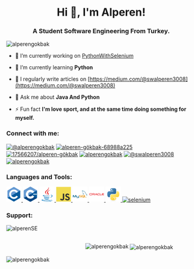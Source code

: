 <h1 align="center">Hi 👋, I'm Alperen!</h1>
<h3 align="center">A Student Software Engineering From Turkey.</h3>

<p align="left"> <img src="https://komarev.com/ghpvc/?username=alperengokbak&label=Profile%20views&color=0e75b6&style=flat" alt="alperengokbak" /> </p>

- 🔭 I’m currently working on [PythonWithSelenium](https://github.com/alperengokbak/PythonWithSelenium)

- 🌱 I’m currently learning **Python**

- 📝 I regularly write articles on [https://medium.com/@swalperen3008](https://medium.com/@swalperen3008)

- 💬 Ask me about **Java And Python**

- ⚡ Fun fact **I'm love sport, and at the same time doing something for myself.**

<h3 align="left">Connect with me:</h3>
<p align="left">
<a href="https://dev.to/@alperengokbak" target="blank"><img align="center" src="https://raw.githubusercontent.com/rahuldkjain/github-profile-readme-generator/master/src/images/icons/Social/devto.svg" alt="@alperengokbak" height="30" width="40" /></a>
<a href="https://linkedin.com/in/alperen-gökbak-68988a225" target="blank"><img align="center" src="https://raw.githubusercontent.com/rahuldkjain/github-profile-readme-generator/master/src/images/icons/Social/linked-in-alt.svg" alt="alperen-gökbak-68988a225" height="30" width="40" /></a>
<a href="https://stackoverflow.com/users/17566207/alperen-gökbak" target="blank"><img align="center" src="https://raw.githubusercontent.com/rahuldkjain/github-profile-readme-generator/master/src/images/icons/Social/stack-overflow.svg" alt="17566207/alperen-gökbak" height="30" width="40" /></a>
<a href="https://instagram.com/alperengokbak" target="blank"><img align="center" src="https://raw.githubusercontent.com/rahuldkjain/github-profile-readme-generator/master/src/images/icons/Social/instagram.svg" alt="alperengokbak" height="30" width="40" /></a>
<a href="https://medium.com/@swalperen3008" target="blank"><img align="center" src="https://raw.githubusercontent.com/rahuldkjain/github-profile-readme-generator/master/src/images/icons/Social/medium.svg" alt="@swalperen3008" height="30" width="40" /></a>
<a href="https://www.hackerrank.com/alperengokbak" target="blank"><img align="center" src="https://raw.githubusercontent.com/rahuldkjain/github-profile-readme-generator/master/src/images/icons/Social/hackerrank.svg" alt="alperengokbak" height="30" width="40" /></a>
</p>

<h3 align="left">Languages and Tools:</h3>
<p align="left"> <a href="https://www.cprogramming.com/" target="_blank" rel="noreferrer"> <img src="https://raw.githubusercontent.com/devicons/devicon/master/icons/c/c-original.svg" alt="c" width="40" height="40"/> </a> <a href="https://www.w3schools.com/cpp/" target="_blank" rel="noreferrer"> <img src="https://raw.githubusercontent.com/devicons/devicon/master/icons/cplusplus/cplusplus-original.svg" alt="cplusplus" width="40" height="40"/> </a> <a href="https://www.java.com" target="_blank" rel="noreferrer"> <img src="https://raw.githubusercontent.com/devicons/devicon/master/icons/java/java-original.svg" alt="java" width="40" height="40"/> </a> <a href="https://developer.mozilla.org/en-US/docs/Web/JavaScript" target="_blank" rel="noreferrer"> <img src="https://raw.githubusercontent.com/devicons/devicon/master/icons/javascript/javascript-original.svg" alt="javascript" width="40" height="40"/> </a> <a href="https://www.mysql.com/" target="_blank" rel="noreferrer"> <img src="https://raw.githubusercontent.com/devicons/devicon/master/icons/mysql/mysql-original-wordmark.svg" alt="mysql" width="40" height="40"/> </a> <a href="https://www.oracle.com/" target="_blank" rel="noreferrer"> <img src="https://raw.githubusercontent.com/devicons/devicon/master/icons/oracle/oracle-original.svg" alt="oracle" width="40" height="40"/> </a> <a href="https://www.python.org" target="_blank" rel="noreferrer"> <img src="https://raw.githubusercontent.com/devicons/devicon/master/icons/python/python-original.svg" alt="python" width="40" height="40"/> </a> <a href="https://www.selenium.dev" target="_blank" rel="noreferrer"> <img src="https://raw.githubusercontent.com/detain/svg-logos/780f25886640cef088af994181646db2f6b1a3f8/svg/selenium-logo.svg" alt="selenium" width="40" height="40"/> </a> </p>

<h3 align="left">Support:</h3>
<p><a href="https://www.buymeacoffee.com/alperenSE"> <img align="left" src="https://cdn.buymeacoffee.com/buttons/v2/default-yellow.png" height="50" width="210" alt="alperenSE" /></a></p><br><br>

<p><img align="left" src="https://github-readme-stats.vercel.app/api/top-langs?username=alperengokbak&show_icons=true&locale=en&layout=compact" alt="alperengokbak" /></p>

<p>&nbsp;<img align="center" src="https://github-readme-stats.vercel.app/api?username=alperengokbak&show_icons=true&locale=en" alt="alperengokbak" /></p>

<p><img align="center" src="https://github-readme-streak-stats.herokuapp.com/?user=alperengokbak&" alt="alperengokbak" /></p>
